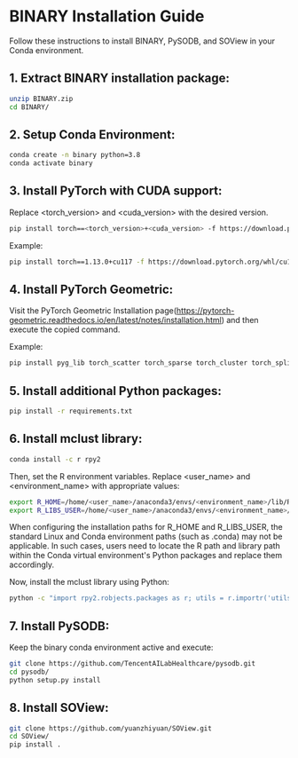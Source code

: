 # BINARY Installation Guide

Follow these instructions to install BINARY, PySODB, and SOView in your Conda environment.

## 1. Extract BINARY installation package:

```bash
unzip BINARY.zip
cd BINARY/
```

## 2. Setup Conda Environment:

```bash
conda create -n binary python=3.8
conda activate binary
```

## 3. Install PyTorch with CUDA support:

Replace <torch_version> and <cuda_version> with the desired version.
```bash
pip install torch==<torch_version>+<cuda_version> -f https://download.pytorch.org/whl/<cuda_version>/torch_stable.html
```

Example:
```bash
pip install torch==1.13.0+cu117 -f https://download.pytorch.org/whl/cu117/torch_stable.html
```

## 4. Install PyTorch Geometric:

Visit the PyTorch Geometric Installation page(https://pytorch-geometric.readthedocs.io/en/latest/notes/installation.html) and then execute the copied command.

Example:
```bash
pip install pyg_lib torch_scatter torch_sparse torch_cluster torch_spline_conv torch_geometric -f https://data.pyg.org/whl/torch-1.13.0+cu117.html
```

## 5. Install additional Python packages:
```bash
pip install -r requirements.txt
```

##  6. Install mclust library:

```bash
conda install -c r rpy2
```

Then, set the R environment variables. Replace <user_name> and <environment_name> with appropriate values:

```bash
export R_HOME=/home/<user_name>/anaconda3/envs/<environment_name>/lib/R
export R_LIBS_USER=/home/<user_name>/anaconda3/envs/<environment_name>/lib/R/library
```
When configuring the installation paths for R_HOME and R_LIBS_USER, the standard Linux and Conda environment paths (such as .conda) may not be applicable. In such cases, users need to locate the R path and library path within the Conda virtual environment's Python packages and replace them accordingly.

Now, install the mclust library using Python:

```bash
python -c "import rpy2.robjects.packages as r; utils = r.importr('utils'); package_name = 'mclust'; utils.install_packages(package_name)"
```

##  7. Install PySODB:
Keep the binary conda environment active and execute:
```bash
git clone https://github.com/TencentAILabHealthcare/pysodb.git
cd pysodb/
python setup.py install
```

## 8. Install SOView:
```bash
git clone https://github.com/yuanzhiyuan/SOView.git
cd SOView/
pip install .
```

